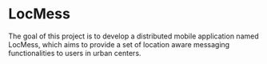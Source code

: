 # LocMess
The goal of this project is to develop a distributed mobile application named LocMess, which aims to provide a set of location aware messaging functionalities to users in urban centers.
